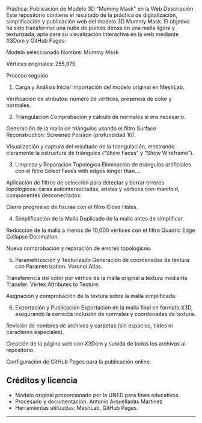 Práctica: Publicación de Modelo 3D "Mummy Mask" en la Web
Descripción
Este repositorio contiene el resultado de la práctica de digitalización, simplificación y publicación web del modelo 3D Mummy Mask. El objetivo ha sido transformar una nube de puntos densa en una malla ligera y texturizada, apta para su visualización interactiva en la web mediante X3Dom y GitHub Pages.

Modelo seleccionado
Nombre: Mummy Mask

Vértices originales: 255,979

Proceso seguido
1. Carga y Análisis Inicial
Importación del modelo original en MeshLab.

Verificación de atributos: número de vértices, presencia de color y normales.

2. Triangulación
Comprobación y cálculo de normales si era necesario.

Generación de la malla de triángulos usando el filtro Surface Reconstruction: Screened Poisson (profundidad 10).

Visualización y captura del resultado de la triangulación, mostrando claramente la estructura de triángulos (“Show Faces” y “Show Wireframe”).

3. Limpieza y Reparación Topológica
Eliminación de triángulos artificiales con el filtro Select Faces with edges longer than....

Aplicación de filtros de selección para detectar y borrar errores topológicos: caras autointersectadas, aristas y vértices non-manifold, componentes desconectados.

Cierre progresivo de fisuras con el filtro Close Holes.

4. Simplificación de la Malla
Duplicado de la malla antes de simplificar.

Reducción de la malla a menos de 10,000 vértices con el filtro Quadric Edge Collapse Decimation.

Nueva comprobación y reparación de errores topológicos.

5. Parametrización y Texturizado
Generación de coordenadas de textura con Parametrization: Voronoi Atlas.

Transferencia del color por vértice de la malla original a textura mediante Transfer: Vertex Attributes to Texture.

Asignación y comprobación de la textura sobre la malla simplificada.

6. Exportación y Publicación
Exportación de la malla final en formato X3D, asegurando la correcta inclusión de normales y coordenadas de textura.

Revisión de nombres de archivos y carpetas (sin espacios, tildes ni caracteres especiales).

Creación de la página web con X3Dom y subida de todos los archivos al repositorio.

Configuración de GitHub Pages para la publicación online.

## Créditos y licencia

- Modelo original proporcionado por la UNED para fines educativos.
- Procesado y documentación: Antonio Arquelladas Martínez
- Herramientas utilizadas: MeshLab, GitHub Pages.

***


